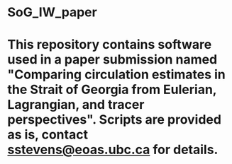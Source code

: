 # SoG_IW_paper
# This repository contains software used in a paper submission named "Comparing circulation estimates in the Strait of Georgia from Eulerian, Lagrangian, and tracer perspectives". Scripts are provided as is, contact sstevens@eoas.ubc.ca for details.
